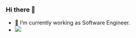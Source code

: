 ### Hi there 👋
- 🔭 I’m currently working as Software Engineer.
- <img src="https://img.icons8.com/material-outlined/24/000000/instagram-new--v1.png"/>

<!-- **vigneshroman/vigneshroman** is a ✨ _special_ ✨ repository because its `README.md` (this file) appears on your GitHub profile.

Here are some ideas to get you started:


- 🌱 I’m currently learning ...
- 👯 I’m looking to collaborate on ...
- 🤔 I’m looking for help with ...
- 💬 Ask me about ...
- 📫 How to reach me: ...
- 😄 Pronouns: ...
- ⚡ Fun fact: ...
-->
